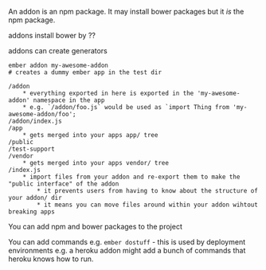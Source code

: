 An addon is an npm package. It may install bower packages but it _is_ the npm
package.

addons install bower by ??

addons can create generators

```
ember addon my-awesome-addon
# creates a dummy ember app in the test dir

/addon
    * everything exported in here is exported in the 'my-awesome-addon' namespace in the app
    * e.g. `/addon/foo.js` would be used as `import Thing from 'my-awesome-addon/foo';
/addon/index.js
/app
    * gets merged into your apps app/ tree
/public
/test-support
/vendor
    * gets merged into your apps vendor/ tree
/index.js
    * import files from your addon and re-export them to make the "public interface" of the addon
        * it prevents users from having to know about the structure of your addon/ dir
        * it means you can move files around within your addon wihtout breaking apps
```

You can add npm and bower packages to the project

You can add commands e.g. `ember dostuff` - this is used by deployment
environments e.g. a heroku addon might add a bunch of commands that heroku knows
how to run.
